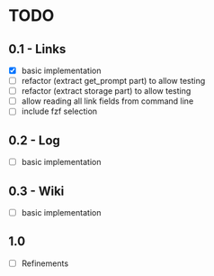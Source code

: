# TODO

## 0.1 - Links

- [x] basic implementation
- [ ] refactor (extract get_prompt part) to allow testing
- [ ] refactor (extract storage part) to allow testing
- [ ] allow reading all link fields from command line
- [ ] include fzf selection

## 0.2 - Log
- [ ] basic implementation

## 0.3 - Wiki
- [ ] basic implementation

## 1.0

- [ ] Refinements
